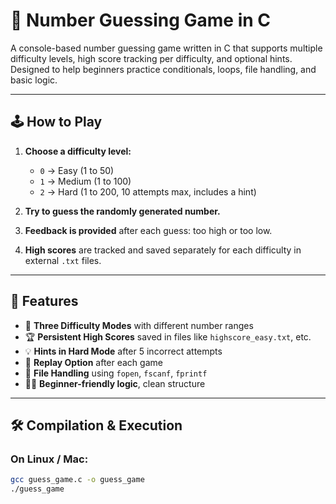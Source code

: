 # 🎯 Number Guessing Game in C

A console-based number guessing game written in C that supports multiple difficulty levels, high score tracking per difficulty, and optional hints. Designed to help beginners practice conditionals, loops, file handling, and basic logic.

---

## 🕹️ How to Play

1. **Choose a difficulty level:**
   - `0` → Easy (1 to 50)
   - `1` → Medium (1 to 100)
   - `2` → Hard (1 to 200, 10 attempts max, includes a hint)

2. **Try to guess the randomly generated number.**
3. **Feedback is provided** after each guess: too high or too low.
4. **High scores** are tracked and saved separately for each difficulty in external `.txt` files.

---

## 🔧 Features

- 🧠 **Three Difficulty Modes** with different number ranges
- 🏆 **Persistent High Scores** saved in files like `highscore_easy.txt`, etc.
- 💡 **Hints in Hard Mode** after 5 incorrect attempts
- 🔁 **Replay Option** after each game
- 📂 **File Handling** using `fopen`, `fscanf`, `fprintf`
- 👨‍💻 **Beginner-friendly logic**, clean structure

---

## 🛠️ Compilation & Execution

### On Linux / Mac:

```bash
gcc guess_game.c -o guess_game
./guess_game
